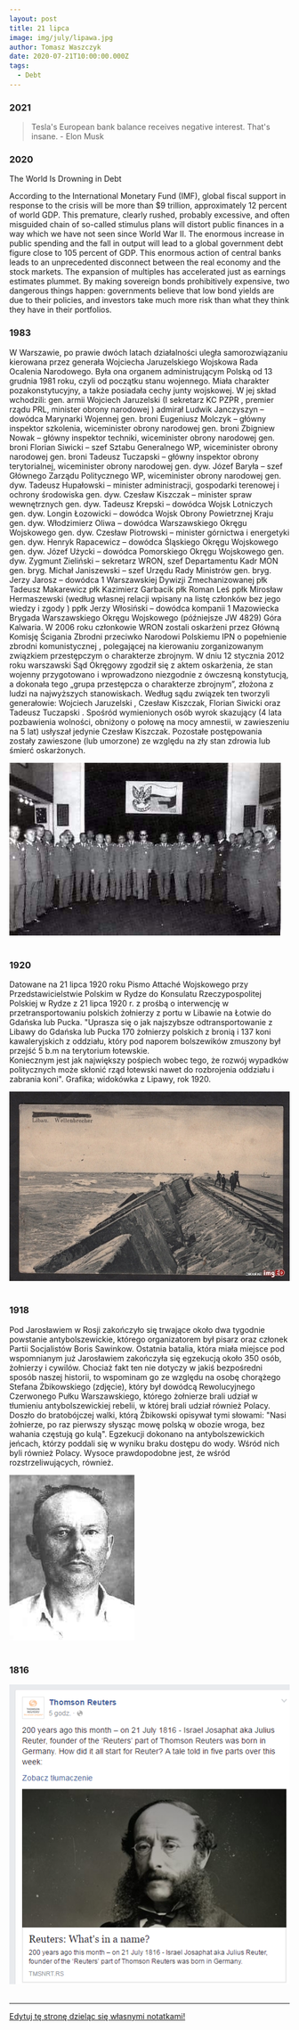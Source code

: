 ```yaml
---
layout: post
title: 21 lipca
image: img/july/lipawa.jpg
author: Tomasz Waszczyk
date: 2020-07-21T10:00:00.000Z
tags:
  - Debt
---
```


### 2021

> Tesla's European bank balance receives negative interest.  That's insane. - Elon Musk

### 2020

The World Is Drowning in Debt

According to the International Monetary Fund (IMF), global fiscal support in response to the crisis will be more than $9 trillion, approximately 12 percent of world GDP. This premature, clearly rushed, probably excessive, and often misguided chain of so-called stimulus plans will distort public finances in a way which we have not seen since World War II. The enormous increase in public spending and the fall in output will lead to a global government debt figure close to 105 percent of GDP.
This enormous action of central banks leads to an unprecedented disconnect between the real economy and the stock markets. The expansion of multiples has accelerated just as earnings estimates plummet.
By making sovereign bonds prohibitively expensive, two dangerous things happen: governments believe that low bond yields are due to their policies, and investors take much more risk than what they think they have in their portfolios.

### 1983

W Warszawie, po prawie dwóch latach działalności uległa samorozwiązaniu kierowana przez generała Wojciecha Jaruzelskiego Wojskowa Rada Ocalenia Narodowego. Była ona organem administrującym Polską od 13 grudnia 1981 roku, czyli od początku stanu wojennego. Miała charakter pozakonstytucyjny, a także posiadała cechy junty wojskowej. W jej skład wchodzili:
gen. armii Wojciech Jaruzelski (I sekretarz KC PZPR , premier rządu PRL,
minister obrony narodowej )
admirał Ludwik Janczyszyn – dowódca Marynarki Wojennej
gen. broni Eugeniusz Molczyk – główny inspektor szkolenia, wiceminister obrony narodowej
gen. broni Zbigniew Nowak – główny inspektor techniki, wiceminister obrony narodowej
gen. broni Florian Siwicki – szef Sztabu Generalnego WP, wiceminister obrony narodowej
gen. broni Tadeusz Tuczapski – główny inspektor obrony terytorialnej, wiceminister obrony narodowej
gen. dyw. Józef Baryła – szef Głównego Zarządu Politycznego WP, wiceminister obrony narodowej
gen. dyw. Tadeusz Hupałowski – minister administracji, gospodarki terenowej i ochrony środowiska
gen. dyw. Czesław Kiszczak – minister spraw wewnętrznych
gen. dyw. Tadeusz Krepski – dowódca Wojsk Lotniczych
gen. dyw. Longin Łozowicki – dowódca Wojsk Obrony Powietrznej Kraju
gen. dyw. Włodzimierz Oliwa – dowódca Warszawskiego Okręgu Wojskowego
gen. dyw. Czesław Piotrowski – minister górnictwa i energetyki
gen. dyw. Henryk Rapacewicz – dowódca Śląskiego Okręgu Wojskowego
gen. dyw. Józef Użycki – dowódca
Pomorskiego Okręgu Wojskowego
gen. dyw. Zygmunt Zieliński – sekretarz WRON, szef Departamentu Kadr MON
gen. bryg. Michał Janiszewski – szef Urzędu Rady Ministrów
gen. bryg. Jerzy Jarosz – dowódca 1 Warszawskiej Dywizji Zmechanizowanej
płk Tadeusz Makarewicz
płk Kazimierz Garbacik
płk Roman Leś
ppłk Mirosław Hermaszewski (według własnej relacji wpisany na listę członków bez jego wiedzy i zgody )
ppłk Jerzy Włosiński – dowódca kompanii 1 Mazowiecka Brygada Warszawskiego Okręgu Wojskowego (późniejsze JW 4829) Góra Kalwaria.
W 2006 roku członkowie WRON zostali oskarżeni przez Główną Komisję Ścigania Zbrodni przeciwko Narodowi Polskiemu IPN o popełnienie zbrodni komunistycznej , polegającej na kierowaniu zorganizowanym związkiem przestępczym o charakterze zbrojnym. W dniu 12 stycznia 2012 roku warszawski Sąd Okręgowy zgodził się z aktem oskarżenia, że stan wojenny przygotowano i wprowadzono niezgodnie z ówczesną konstytucją, a dokonała tego „grupa przestępcza o charakterze zbrojnym”, złożona z ludzi na najwyższych stanowiskach. Według sądu związek ten tworzyli generałowie:
Wojciech Jaruzelski , Czesław Kiszczak, Florian Siwicki oraz Tadeusz Tuczapski . Spośród wymienionych osób wyrok skazujący (4 lata pozbawienia wolności, obniżony o połowę na mocy amnestii, w zawieszeniu na 5 lat) usłyszał jedynie
Czesław Kiszczak. Pozostałe postępowania zostały zawieszone (lub umorzone) ze względu na zły stan zdrowia lub śmierć oskarżonych.

<img src="./img/july/radaocalenianarodowego.jpg"><br><br>

### 1920

Datowane na 21 lipca 1920 roku Pismo Attaché Wojskowego przy Przedstawicielstwie Polskim w Rydze do Konsulatu Rzeczypospolitej Polskiej w Rydze z 21 lipca 1920 r. z prośbą o interwencję w przetransportowaniu polskich żołnierzy z portu w Libawie na Łotwie do Gdańska lub Pucka.
"Uprasza się o jak najszybsze odtransportowanie z Libawy do Gdańska lub Pucka 170 żołnierzy polskich z bronią i 137 koni kawaleryjskich z oddziału, który pod naporem bolszewików zmuszony był przejść 5 b.m na terytorium łotewskie.  
Koniecznym jest jak największy pośpiech wobec tego, że rozwój wypadków politycznych może skłonić rząd łotewski nawet do rozbrojenia oddziału i zabrania koni".
Grafika; widokówka z Lipawy, rok 1920.

<img src="./img/july/lipawa.jpg"><br><br>

### 1918

Pod Jarosławiem w Rosji zakończyło się trwające około dwa tygodnie powstanie antybolszewickie, którego organizatorem był pisarz oraz członek Partii Socjalistów Boris Sawinkow. Ostatnia batalia, która miała miejsce pod wspomnianym już Jarosławiem zakończyła się egzekucją około 350 osób, żołnierzy i cywilów. 
Chociaż fakt ten nie dotyczy w jakiś bezpośredni sposób naszej historii, to wspominam go ze względu na osobę chorążego Stefana Żbikowskiego (zdjęcie), który był dowódcą Rewolucyjnego Czerwonego Pułku Warszawskiego, którego żołnierze brali udział w tłumieniu antybolszewickiej rebelii, w której brali udział również Polacy. Doszło do bratobójczej walki, którą Żbikowski opisywał tymi słowami:
"Nasi żołnierze, po raz pierwszy słysząc mowę polską w obozie wroga, bez wahania częstują go kulą".
Egzekucji dokonano na antybolszewickich jeńcach, którzy poddali się w wyniku braku dostępu do wody. Wśród nich byli również Polacy. Wysoce prawdopodobne jest, że wśród rozstrzeliwujących, również.

<img src="./img/july/zbikowski.jpg"><br><br>

### 1816

<img src="./img/july/reuters.png"/><br><br>

---

<a href="https://github.com/TomaszWaszczyk/historia.waszczyk.com/edit/master/src/content/july-21.md" target="_blank">Edytuj tę stronę dzieląc się własnymi notatkami!</a>
